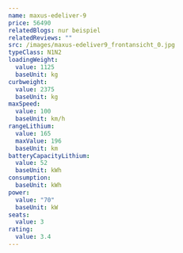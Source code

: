 ```yaml
---
name: maxus-edeliver-9
price: 56490
relatedBlogs: nur beispiel
relatedReviews: ""
src: /images/maxus-edeliver9_frontansicht_0.jpg
typeClass: N1N2
loadingWeight:
  value: 1125
  baseUnit: kg
curbweight:
  value: 2375
  baseUnit: kg
maxSpeed:
  value: 100
  baseUnit: km/h
rangeLithium:
  value: 165
  maxValue: 196
  baseUnit: km
batteryCapacityLithium:
  value: 52
  baseUnit: kWh
consumption:
  baseUnit: kWh
power:
  value: "70"
  baseUnit: kW
seats:
  value: 3
rating:
  value: 3.4
---
```

